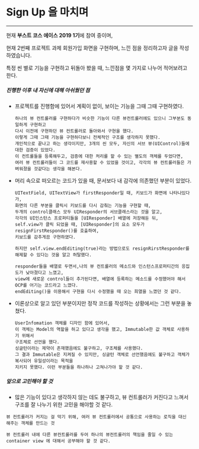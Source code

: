 # Sign Up 을 마치며

---



현재 **부스트 코스 에이스 2019 1기**에 참여 중이며,

현재 2번째 프로젝트 과제 회원가입 화면을 구현하며, 느낀 점을 정리하고자 글을 작성하였습니다.



특정 씬 별로 기능을 구현하고 뒤돌아 봤을 때, 느낀점을 몇 가지로 나누어 적어보려고 한다.



##### 진행한 이후 내 자신에 대해 아쉬웠던 점

- 프로젝트를  진행함에 있어서 계획이 없이, 보이는 기능을 그때 그때 구현하였다.

  ```
  하나의 뷰 컨트롤러를 구현하다가 비슷한 기능이 다른 뷰컨트롤러에도 있으니 그부분도 동일하게 구현하고
  다시 이전에 구현하던 뷰 컨트롤러로 돌아와서 구현을 했다.
  이렇게 그때 그때 기능을 구현하다보니 전체적인 구조를 생각하지 못했다.
  개인적으로 끝나고 하는 생각이지만, 3개의 씬 모두, 자신의 서브 뷰(UIControl)들에 대한 검증이 있었다.
  이 컨트롤들을 등록해두고, 검증에 대한 처리를 할 수 있는 별도의 객체를 두었다면,
  여러 뷰 컨트롤러들이 그 코드를 재사용할 수 있었을 것이고, 각각의 뷰 컨트롤러들은 가벼워졌을 것같다는 생각을 해본다. 
  ```



- 머리 속으로 떠오르는 코드가 있을 때, 문서보다 내 감각에 의존했던 부분이 있었다.

  ```
  UITextField, UITextView가 firstResponder일 때, 키보드가 화면에 나타나있다가,
  화면의 다른 부분을 클릭시 키보드를 다시 감춰는 기능을 구현할 때, 
  두개의 control클래스 모두 UIResponder의 서브클래스라는 것을 알고, 
  각각의 UI인스턴스 프로퍼티들을 [UIResponder] 배열에 저장해둔 뒤, 
  self.view가 클릭 되었을 때, [UIResponder]의 요소 모두가 resignFirstResponder()를 호출하여,
  키보드를 감추게끔 구현하였다.
  
  하지만 self.view.endEditing(true)라는 방법으로도 resignRirstResponder를 해제할 수 있다는 것을 알고 허탈했다.
  
  responder들을 배열로 두면서,나의 뷰 컨트롤러의 메소드와 인스턴스프로퍼티간의 응집도가 낮아졌다고 느꼈고,
  view에 새로운 control들이 추가된다면, 배열에 등록하는 메소드를 수정했어야 해서 OCP를 어기는 코드라고 느꼈다.
  endEditing()을 이용해서 구현을 다시 수정했을 때 오는 희열을 느꼈던 것 같다.
  ```



- 이론상으로 알고 있던 부분이지만 정작 코드를 작성하는 상황에서는 그런 부분을 놓쳤다. 

  ```
  UserInfomation 객체를 디자인 함에 있어서, 
  이 객체는 Model의 역할을 하고 있다고 생각을 했고, Immutable한 값 객체로 사용하기 위해서
  구조체로 선언을 했다. 
  싱글턴이라는 제약이 존재했음에도 불구하고, 구조체를 사용했다. 
  그 결과 Immutable은 지켜질 수 있지만, 싱글턴 객체로 선언했음에도 불구하고 객체가 복사되어 유일성이라는 목적을 
  지키지 못했다. 이런 부분들을 하나하나 고쳐나가야 할 것 같다.
  ```





##### 앞으로 고민해야 할 것

- 많은 기능이 있다고 생각하지 않는 데도 불구하고, 뷰 컨트롤러가 커진다고 느껴서 구조를 잘 나누기 위한 고민을 해야할 것 같다.

```
뷰 컨트롤러가 커지는 걸 막기 위해, 여러 뷰 컨트롤러에서 공통으로 사용하는 로직을 대신 해주는 객체를 만드는 것

뷰 컨트롤러 내에 다른 뷰컨트롤러를 두어 하나의 뷰컨트롤러의 책임을 줄일 수 있는 container view 에 대해서 공부해야 할 것 같다.
```

